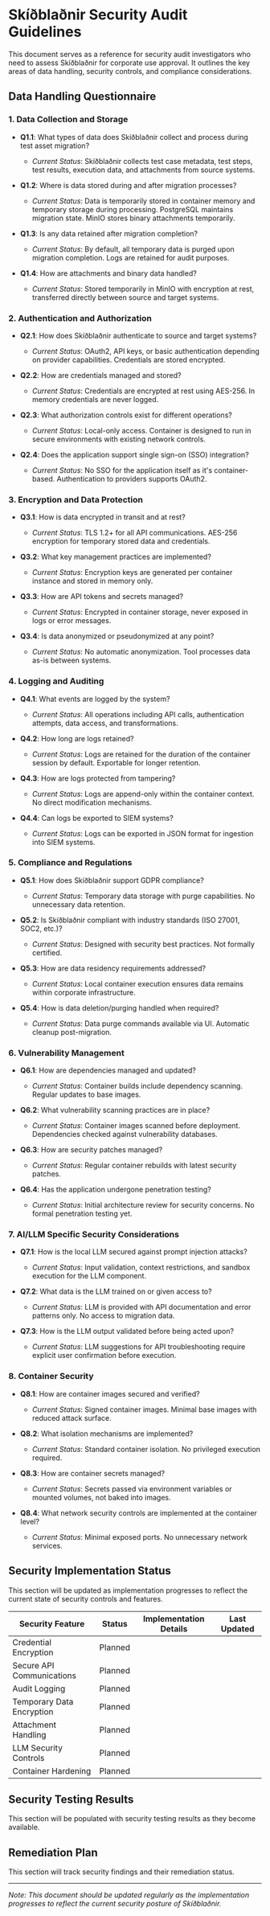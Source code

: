 # Skíðblaðnir Security Audit Guidelines

This document serves as a reference for security audit investigators who need to assess Skíðblaðnir for corporate use approval. It outlines the key areas of data handling, security controls, and compliance considerations.

## Data Handling Questionnaire

### 1. Data Collection and Storage

- **Q1.1**: What types of data does Skíðblaðnir collect and process during test asset migration?
  - *Current Status*: Skíðblaðnir collects test case metadata, test steps, test results, execution data, and attachments from source systems.

- **Q1.2**: Where is data stored during and after migration processes?
  - *Current Status*: Data is temporarily stored in container memory and temporary storage during processing. PostgreSQL maintains migration state. MinIO stores binary attachments temporarily.

- **Q1.3**: Is any data retained after migration completion?
  - *Current Status*: By default, all temporary data is purged upon migration completion. Logs are retained for audit purposes.

- **Q1.4**: How are attachments and binary data handled?
  - *Current Status*: Stored temporarily in MinIO with encryption at rest, transferred directly between source and target systems.

### 2. Authentication and Authorization

- **Q2.1**: How does Skíðblaðnir authenticate to source and target systems?
  - *Current Status*: OAuth2, API keys, or basic authentication depending on provider capabilities. Credentials are stored encrypted.

- **Q2.2**: How are credentials managed and stored?
  - *Current Status*: Credentials are encrypted at rest using AES-256. In memory credentials are never logged.

- **Q2.3**: What authorization controls exist for different operations?
  - *Current Status*: Local-only access. Container is designed to run in secure environments with existing network controls.

- **Q2.4**: Does the application support single sign-on (SSO) integration?
  - *Current Status*: No SSO for the application itself as it's container-based. Authentication to providers supports OAuth2.

### 3. Encryption and Data Protection

- **Q3.1**: How is data encrypted in transit and at rest?
  - *Current Status*: TLS 1.2+ for all API communications. AES-256 encryption for temporary stored data and credentials.

- **Q3.2**: What key management practices are implemented?
  - *Current Status*: Encryption keys are generated per container instance and stored in memory only.

- **Q3.3**: How are API tokens and secrets managed?
  - *Current Status*: Encrypted in container storage, never exposed in logs or error messages.

- **Q3.4**: Is data anonymized or pseudonymized at any point?
  - *Current Status*: No automatic anonymization. Tool processes data as-is between systems.

### 4. Logging and Auditing

- **Q4.1**: What events are logged by the system?
  - *Current Status*: All operations including API calls, authentication attempts, data access, and transformations.

- **Q4.2**: How long are logs retained?
  - *Current Status*: Logs are retained for the duration of the container session by default. Exportable for longer retention.

- **Q4.3**: How are logs protected from tampering?
  - *Current Status*: Logs are append-only within the container context. No direct modification mechanisms.

- **Q4.4**: Can logs be exported to SIEM systems?
  - *Current Status*: Logs can be exported in JSON format for ingestion into SIEM systems.

### 5. Compliance and Regulations

- **Q5.1**: How does Skíðblaðnir support GDPR compliance?
  - *Current Status*: Temporary data storage with purge capabilities. No unnecessary data retention.

- **Q5.2**: Is Skíðblaðnir compliant with industry standards (ISO 27001, SOC2, etc.)?
  - *Current Status*: Designed with security best practices. Not formally certified.

- **Q5.3**: How are data residency requirements addressed?
  - *Current Status*: Local container execution ensures data remains within corporate infrastructure.

- **Q5.4**: How is data deletion/purging handled when required?
  - *Current Status*: Data purge commands available via UI. Automatic cleanup post-migration.

### 6. Vulnerability Management

- **Q6.1**: How are dependencies managed and updated?
  - *Current Status*: Container builds include dependency scanning. Regular updates to base images.

- **Q6.2**: What vulnerability scanning practices are in place?
  - *Current Status*: Container images scanned before deployment. Dependencies checked against vulnerability databases.

- **Q6.3**: How are security patches managed?
  - *Current Status*: Regular container rebuilds with latest security patches.

- **Q6.4**: Has the application undergone penetration testing?
  - *Current Status*: Initial architecture review for security concerns. No formal penetration testing yet.

### 7. AI/LLM Specific Security Considerations

- **Q7.1**: How is the local LLM secured against prompt injection attacks?
  - *Current Status*: Input validation, context restrictions, and sandbox execution for the LLM component.

- **Q7.2**: What data is the LLM trained on or given access to?
  - *Current Status*: LLM is provided with API documentation and error patterns only. No access to migration data.

- **Q7.3**: How is the LLM output validated before being acted upon?
  - *Current Status*: LLM suggestions for API troubleshooting require explicit user confirmation before execution.

### 8. Container Security

- **Q8.1**: How are container images secured and verified?
  - *Current Status*: Signed container images. Minimal base images with reduced attack surface.

- **Q8.2**: What isolation mechanisms are implemented?
  - *Current Status*: Standard container isolation. No privileged execution required.

- **Q8.3**: How are container secrets managed?
  - *Current Status*: Secrets passed via environment variables or mounted volumes, not baked into images.

- **Q8.4**: What network security controls are implemented at the container level?
  - *Current Status*: Minimal exposed ports. No unnecessary network services.

## Security Implementation Status

This section will be updated as implementation progresses to reflect the current state of security controls and features.

| Security Feature | Status | Implementation Details | Last Updated |
|------------------|--------|------------------------|--------------|
| Credential Encryption | Planned | | |
| Secure API Communications | Planned | | |
| Audit Logging | Planned | | |
| Temporary Data Encryption | Planned | | |
| Attachment Handling | Planned | | |
| LLM Security Controls | Planned | | |
| Container Hardening | Planned | | |

## Security Testing Results

This section will be populated with security testing results as they become available.

## Remediation Plan

This section will track security findings and their remediation status.

---

*Note: This document should be updated regularly as the implementation progresses to reflect the current security posture of Skíðblaðnir.*